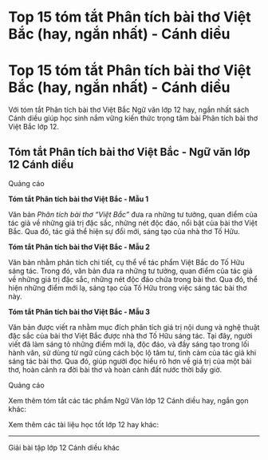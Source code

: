 # Top 15 tóm tắt Phân tích bài thơ Việt Bắc (hay, ngắn nhất) - Cánh diều

# Top 15 tóm tắt Phân tích bài thơ Việt Bắc (hay, ngắn nhất) - Cánh diều

Với tóm tắt Phân tích bài thơ Việt Bắc Ngữ văn lớp 12 hay, ngắn nhất sách Cánh diều giúp học sinh nắm vững kiến thức trọng tâm bài Phân tích bài thơ Việt Bắc lớp 12.

## Tóm tắt Phân tích bài thơ Việt Bắc - Ngữ văn lớp 12 Cánh diều

Quảng cáo

**Tóm tắt Phân tích bài thơ Việt Bắc - Mẫu 1**

Văn bản _Phân tích bài thơ “Việt Bắc”_ đưa ra những tư tưởng, quan điểm của tác giả về những giá trị đặc sắc, những nét độc đáo, nổi bật của bài thơ Việt Bắc. Qua đó, tác giả thể hiện sự đổi mới, sáng tạo của nhà thơ Tố Hữu.

**Tóm tắt Phân tích bài thơ Việt Bắc - Mẫu 2**

Văn bản nhằm phân tích chi tiết, cụ thể về tác phẩm Việt Bắc do Tố Hữu sáng tác. Trong đó, văn bản đưa ra những tư tưởng, quan điểm của tác giả về những giá trị đặc sắc, những nét độc đáo chứa trong bài thơ. Qua đó, thể hiện những điểm mới lạ, sáng tạo của Tố Hữu trong việc sáng tác bài thơ này.

**Tóm tắt Phân tích bài thơ Việt Bắc - Mẫu 3**

Văn bản được viết ra nhằm mục đích phân tích giá trị nội dung và nghệ thuật đặc sắc của bài thơ Việt Bắc được nhà thơ Tố Hữu sáng tác. Tại đây, người viết đã làm sáng tỏ những điểm mới lạ, độc đáo, và đầy sáng tạo trong lối hành văn, sử dùng từ ngữ cùng cách bộc lộ tâm tư, tình cảm của tác giả khi sáng tác bài thơ. Qua đó, giúp người đọc hiểu rõ hơn về giá trị của một bài thơ, hoàn cảnh ra đời bài thơ và hoàn cảnh đất nước thời bấy giờ.

Quảng cáo

Xem thêm tóm tắt các tác phẩm Ngữ Văn lớp 12 Cánh diều hay, ngắn gọn khác:

Xem thêm các tài liệu học tốt lớp 12 hay khác:

* * *

Giải bài tập lớp 12 Cánh diều khác

